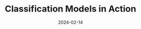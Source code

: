 ---
title: "Classification Models in Action"
index: 7
date: 2024-02-14
materials:
- topic: "Our First Classifier"
  files:
  - type: "colab"
    url: https://colab.research.google.com/github/C4M-UofT/C4M-UofT.github.io/blob/master/lectures/winter/7_classification/7a - Our First Classifier.ipynb
assignment:
  text: "Materials in progress"
  due_date: 2024-02-21 12:00 PM
  submission_link: TBD
  files:
  - type: "colab"
    url: TBD
---